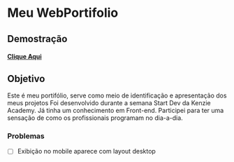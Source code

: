 # Meu WebPortifolio

## Demostração

#### [Clique Aqui](https://cledsonb.github.io)

## Objetivo

Este é meu portifólio, serve como meio de identificação e apresentação dos meus projetos
Foi desenvolvido durante a semana Start Dev da Kenzie Academy.
Já tinha um conhecimento em Front-end.
Participei para ter uma sensação de como os profissionais programam no dia-a-dia.

### Problemas
- [ ] Exibição no mobile aparece com layout desktop 
